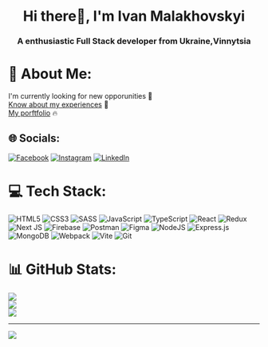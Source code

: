 <h1 align="center">Hi there👋, <b>I'm Ivan Malakhovskyi</b></h1>
<h3 align="center">A enthusiastic <b>Full Stack developer</b> from Ukraine,Vinnytsia</h3>

# 💫 About Me:

I'm currently looking for new opporunities 🤝<br><a href='https://drive.google.com/file/d/1l6AiHYJbWTkzp8TR59iWs_OH7nWn6jks/view?usp=drive_link' target='_blank'>Know about my experiences</a> 🤌<br><a href="https://portfolio-by-ivan-malakhovskyi.vercel.app/" target="_blank">My porftfolio</a> 🔥

## 🌐 Socials:

[![Facebook](https://img.shields.io/badge/Facebook-%231877F2.svg?logo=Facebook&logoColor=white)](https://www.facebook.com/profile.php?id=100027616403531) [![Instagram](https://img.shields.io/badge/Instagram-%23E4405F.svg?logo=Instagram&logoColor=white)](https://www.instagram.com/ivan_m_06/) [![LinkedIn](https://img.shields.io/badge/LinkedIn-%230077B5.svg?logo=linkedin&logoColor=white)](https://www.linkedin.com/in/ivan-malakhovskyi/)

# 💻 Tech Stack:

![HTML5](https://img.shields.io/badge/html5-%23E34F26.svg?style=for-the-badge&logo=html5&logoColor=white) ![CSS3](https://img.shields.io/badge/css3-%231572B6.svg?style=for-the-badge&logo=css3&logoColor=white) ![SASS](https://img.shields.io/badge/SASS-hotpink.svg?style=for-the-badge&logo=SASS&logoColor=white) ![JavaScript](https://img.shields.io/badge/javascript-%23323330.svg?style=for-the-badge&logo=javascript&logoColor=%23F7DF1E) ![TypeScript](https://img.shields.io/badge/typescript-%23007ACC.svg?style=for-the-badge&logo=typescript&logoColor=white) ![React](https://img.shields.io/badge/react-%2320232a.svg?style=for-the-badge&logo=react&logoColor=%2361DAFB) ![Redux](https://img.shields.io/badge/redux-%23593d88.svg?style=for-the-badge&logo=redux&logoColor=white)
![Next JS](https://img.shields.io/badge/Next-black?style=for-the-badge&logo=next.js&logoColor=white)
![Firebase](https://img.shields.io/badge/firebase-%23039BE5.svg?style=for-the-badge&logo=firebase) ![Postman](https://img.shields.io/badge/Postman-FF6C37?style=for-the-badge&logo=postman&logoColor=white) ![Figma](https://img.shields.io/badge/figma-%23F24E1E.svg?style=for-the-badge&logo=figma&logoColor=white) ![NodeJS](https://img.shields.io/badge/node.js-6DA55F?style=for-the-badge&logo=node.js&logoColor=white)
![Express.js](https://img.shields.io/badge/express.js-%23404d59.svg?style=for-the-badge&logo=express&logoColor=%2361DAFB) ![MongoDB](https://img.shields.io/badge/MongoDB-%234ea94b.svg?style=for-the-badge&logo=mongodb&logoColor=white) ![Webpack](https://img.shields.io/badge/webpack-%238DD6F9.svg?style=for-the-badge&logo=webpack&logoColor=black) ![Vite](https://img.shields.io/badge/vite-%23646CFF.svg?style=for-the-badge&logo=vite&logoColor=white) ![Git](https://img.shields.io/badge/git-%23F05033.svg?style=for-the-badge&logo=git&logoColor=white)

# 📊 GitHub Stats:

![](https://github-readme-stats.vercel.app/api?username=Ivan-Malakhovskyi&theme=dark&hide_border=false&include_all_commits=true&count_private=true)<br/>
![](https://github-readme-streak-stats.herokuapp.com/?user=Ivan-Malakhovskyi&theme=dark&hide_border=false)<br/>
![](https://github-readme-stats.vercel.app/api/top-langs/?username=Ivan-Malakhovskyi&theme=dark&hide_border=false&include_all_commits=true&count_private=true&layout=compact)

---

[![](https://visitcount.itsvg.in/api?id=Ivan-Malakhovskyi&icon=0&color=0)](https://visitcount.itsvg.in)

<!-- Proudly created with GPRM ( https://gprm.itsvg.in ) -->
